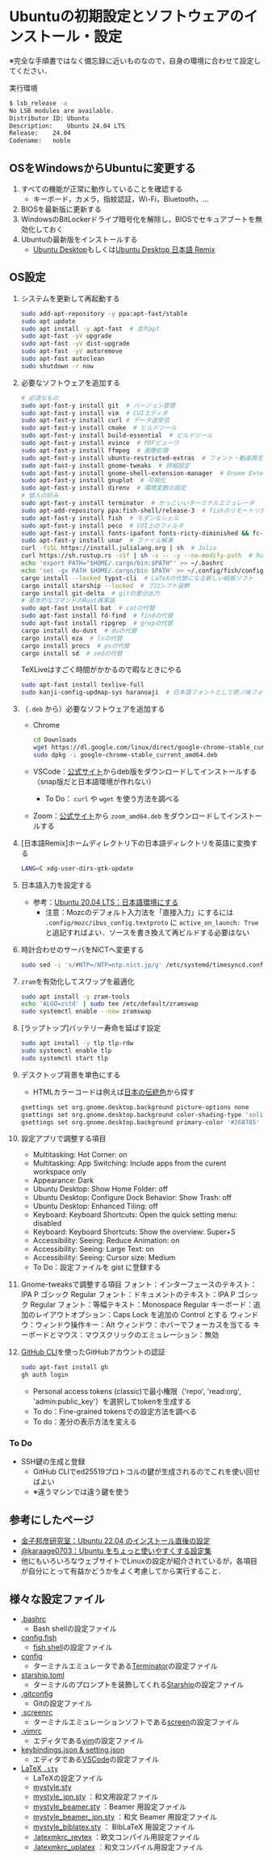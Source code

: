 # Ubuntuの初期設定とソフトウェアのインストール・設定

※完全な手順書ではなく備忘録に近いものなので，自身の環境に合わせて設定してください．

実行環境

```bash
$ lsb_release -a
No LSB modules are available.
Distributor ID:	Ubuntu
Description:	Ubuntu 24.04 LTS
Release:	24.04
Codename:	noble
```

## OSをWindowsからUbuntuに変更する

1. すべての機能が正常に動作していることを確認する
   - キーボード，カメラ，指紋認証，Wi-Fi，Bluetooth，...
2. BIOSを最新版に更新する
3. WindowsのBitLockerドライブ暗号化を解除し，BIOSでセキュアブートを無効化しておく
4. Ubuntuの最新版をインストールする
   - [Ubuntu Desktop](https://jp.ubuntu.com/download)もしくは[Ubuntu Desktop 日本語 Remix](https://www.ubuntulinux.jp/download/ja-remix)

## OS設定

1. システムを更新して再起動する

   ```bash
   sudo add-apt-repository -y ppa:apt-fast/stable
   sudo apt update
   sudo apt install -y apt-fast  # 並列apt
   sudo apt-fast -yV upgrade
   sudo apt-fast -yV dist-upgrade
   sudo apt-fast -yV autoremove
   sudo apt-fast autoclean
   sudo shutdown -r now
   ```

2. 必要なソフトウェアを追加する

   ```bash
   # 必須なもの
   sudo apt-fast-y install git  # バージョン管理
   sudo apt-fast-y install vim  # CUIエディタ
   sudo apt-fast-y install curl # データ送受信
   sudo apt-fast-y install cmake  # ビルドツール
   sudo apt-fast-y install build-essential  # ビルドツール
   sudo apt-fast-y install evince  # PDFビューワ
   sudo apt-fast-y install ffmpeg  # 画像処理
   sudo apt-fast-y install ubuntu-restricted-extras  # フォント・動画再生用コーデック
   sudo apt-fast-y install gnome-tweaks  # 詳細設定
   sudo apt-fast-y install gnome-shell-extension-manager  # Gnome Extensions
   sudo apt-fast-y install gnuplot  # 可視化
   sudo apt-fast-y install direnv  # 環境変数の設定
   # 個人の好み
   sudo apt-fast-y install terminator  # かっこいいターミナルエミュレータ
   sudo apt-add-repository ppa:fish-shell/release-3  # fishのリモートリポジトリを登録
   sudo apt-fast-y install fish  # モダンなシェル
   sudo apt-fast-y install peco  # CUI上のフィルタ
   sudo apt-fast-y install fonts-ipafont fonts-ricty-diminished && fc-cache -fv  # IPAフォント
   sudo apt-fast-y install unar  # ファイル解凍
   curl -fsSL https://install.julialang.org | sh  # Julia
   curl https://sh.rustup.rs -sSf | sh -s -- -y --no-modify-path  # Rust
   echo 'export PATH="$HOME/.cargo/bin:$PATH"' >> ~/.bashrc
   echo 'set -gx PATH $HOME/.cargo/bin $PATH' >> ~/.config/fish/config.fish
   cargo install --locked typst-cli  # LaTeXの代替になる新しい組版ソフト
   cargo install starship --locked  # プロンプト装飾
   cargo install git-delta  # gitの差分出力
   # 基本的なコマンドのRust再実装
   sudo apt-fast install bat  # catの代替
   sudo apt-fast install fd-find  # findの代替
   sudo apt-fast install ripgrep  # grepの代替
   cargo install du-dust  # duの代替
   cargo install eza  # lsの代替
   cargo install procs  # psの代替
   cargo install sd  # sedの代替
   ```

   TeXLiveはすごく時間がかかるので暇なときにやる

   ```bash
   sudo apt-fast install texlive-full
   sudo kanji-config-updmap-sys haranoaji  # 日本語フォントとして原ノ味フォントを指定
   ```

3. （`.deb` から）必要なソフトウェアを追加する

   - Chrome

     ```bash
     cd Downloads
     wget https://dl.google.com/linux/direct/google-chrome-stable_current_amd64.deb
     sudo dpkg -i google-chrome-stable_current_amd64.deb
     ```

   - VSCode：[公式サイト](https://code.visualstudio.com/Download)からdeb版をダウンロードしてインストールする（snap版だと日本語環境が作れない）
     - To Do： `curl` や `wget` を使う方法を調べる
   - Zoom：[公式サイト](https://zoom.us/download?os=linux)から `zoom_amd64.deb` をダウンロードしてインストールする

4. [日本語Remix]ホームディレクトリ下の日本語ディレクトリを英語に変換する

   ```bash
   LANG=C xdg-user-dirs-gtk-update
   ```

5. 日本語入力を設定する

   - 参考：[Ubuntu 20.04 LTS：日本語環境にする](https://www.server-world.info/query?os=Ubuntu_20.04&p=japanese)
     - 注意：Mozcのデフォルト入力法を「直接入力」にするには `.config/mozc/ibus_config.textproto` に `active_on_launch: True` と追記すればよい．ソースを書き換えて再ビルドする必要はない

6. 時計合わせのサーバをNICTへ変更する

   ```bash
   sudo sed -i 's/#NTP=/NTP=ntp.nict.jp/g' /etc/systemd/timesyncd.conf
   ```

7. `zram`を有効化してスワップを最適化
   ```bash
   sudo apt install -y zram-tools
   echo 'ALGO=zstd' | sudo tee /etc/default/zramswap
   sudo systemctl enable --now zramswap
   ```
8. [ラップトップ]バッテリー寿命を延ばす設定
   ```bash
   sudo apt install -y tlp tlp-rdw
   sudo systemctl enable tlp
   sudo systemctl start tlp
   ```
9. デスクトップ背景を単色にする

   - HTMLカラーコードは例えば[日本の伝統色](https://nipponcolors.com/)から探す

   ```bash
   gsettings set org.gnome.desktop.background picture-options none
   gsettings set org.gnome.desktop.background color-shading-type 'solid'
   gsettings set org.gnome.desktop.background primary-color '#268785'  # 青碧
   ```

10. 設定アプリで調整する項目

    - Multitasking: Hot Corner: on
    - Multitasking: App Switching: Include apps from the curent workspace only
    - Appearance: Dark
    - Ubuntu Desktop: Show Home Folder: off
    - Ubuntu Desktop: Configure Dock Behavior: Show Trash: off
    - Ubuntu Desktop: Enhanced Tiling: off
    - Keyboard: Keyboard Shortcuts: Open the quick setting menu: disabled
    - Keyboard: Keyboard Shortcuts: Show the overview: Super+S
    - Accessibility: Seeing: Reduce Animation: on
    - Accessibility: Seeing: Large Text: on
    - Accessibility: Seeing: Cursor size: Medium
    - To Do：設定ファイルを gist に登録する

11. Gnome-tweaksで調整する項目
    フォント：インターフェースのテキスト：IPA P ゴシック Regular
    フォント：ドキュメントのテキスト：IPA P ゴシック Regular
    フォント：等幅テキスト：Monospace Regular
    キーボード：追加のレイアウトオプション：Caps Lock を追加の Control とする
    ウィンドウ：ウィンドウ操作キー：Alt
    ウィンドウ：ホバーでフォーカスを当てる
    キーボードとマウス：マウスクリックのエミュレーション：無効
12. [GitHub CLI](https://docs.github.com/ja/github-cli/github-cli/about-github-cli)を使ったGitHubアカウントの認証

    ```bash
    sudo apt-fast install gh
    gh auth login
    ```

    - Personal access tokens (classic)で最小権限（'repo', 'read:org', 'admin:public_key'）を選択してtokenを生成する
    - To do：Fine-grained tokensでの設定方法を調べる
    - To do：差分の表示方法を変える

### To Do

- SSH鍵の生成と登録
  - GitHub CLIでed25519プロトコルの鍵が生成されるのでこれを使い回せばよい
  - ※違うマシンでは違う鍵を使う

## 参考にしたページ

- [金子邦彦研究室：Ubuntu 22.04 のインストール直後の設定](https://www.kkaneko.jp/tools/ubuntu/ubuntu_setup.html)
- [@karaage0703：Ubuntu をちょっと使いやすくする設定集](https://qiita.com/karaage0703/items/705f1b750c486f00d554)
- 他にもいろいろなウェブサイトでLinuxの設定が紹介されているが，各項目が自分にとって有益かどうかをよく考慮してから実行すること．

## 様々な設定ファイル

- [.bashrc](https://gist.github.com/ryo-ARAKI/d79182aa599dadf4b8549629a349511c)
  - Bash shellの設定ファイル
- [config.fish](https://gist.github.com/ryo-ARAKI/9d5e85d7be10863d515850b2ce2182e3)
  - [fish shell](https://fishshell.com/)の設定ファイル
- [config](https://gist.github.com/ryo-ARAKI/f4031daf4d4c388838b123705aee8893)
  - ターミナルエミュレータである[Terminator](https://gnome-terminator.org/)の設定ファイル
- [starship.toml](https://gist.github.com/ryo-ARAKI/48a11585299f9032fa4bda60c9bba593)
  - ターミナルのプロンプトを装飾してくれる[Starship](https://starship.rs/)の設定ファイル
- [.gitconfig](https://gist.github.com/ryo-ARAKI/578c36fa78ee5e148d7452dcb12fbb3b)
  - Gitの設定ファイル
- [.screenrc](https://gist.github.com/ryo-ARAKI/07923755368e1f4ee0f67778a1cf2bca)
  - ターミナルエミュレーションソフトである[screen](https://www.gnu.org/software/screen/)の設定ファイル
- [.vimrc](https://gist.github.com/ryo-ARAKI/a9e64763c1f7d6eb1e210cb13388fd43)
  - エディタである[vim](https://www.vim.org/)の設定ファイル
- [keybindings.json & setting.json](https://gist.github.com/ryo-ARAKI/b4a54125e7922d2166f7fa7373c0f6dd)
  - エディタである[VSCode](https://code.visualstudio.com/)の設定ファイル
- [LaTeX `.sty`](https://gist.github.com/ryo-ARAKI/c4f55e2c4c57a5997700160cc6ea55df)
  - LaTeXの設定ファイル
  - [mystyle.sty](https://gist.github.com/ryo-ARAKI/c4f55e2c4c57a5997700160cc6ea55df#file-mystyle-sty)
  - [mystyle_jpn.sty](https://gist.github.com/ryo-ARAKI/c4f55e2c4c57a5997700160cc6ea55df#file-mystyle_jpn-sty) ：和文用設定ファイル
  - [mystyle_beamer.sty](https://gist.github.com/ryo-ARAKI/c4f55e2c4c57a5997700160cc6ea55df#file-mystyle_beamer-sty) ：Beamer 用設定ファイル
  - [mystyle_beamer_jpn.sty](https://gist.github.com/ryo-ARAKI/c4f55e2c4c57a5997700160cc6ea55df#file-mystyle_beamer_jpn-sty) ：和文 Beamer 用設定ファイル
  - [mystyle_biblatex.sty](https://gist.github.com/ryo-ARAKI/c4f55e2c4c57a5997700160cc6ea55df#file-mystyle_biblatex-sty) ： BibLaTeX 用設定ファイル
  - [.latexmkrc_revtex](https://gist.github.com/ryo-ARAKI/8a256ef600325b0344bbc3990818b691#file-latexmkrc_revtex) ：欧文コンパイル用設定ファイル
  - [.latexmkrc_uplatex](https://gist.github.com/ryo-ARAKI/8a256ef600325b0344bbc3990818b691#file-latexmkrc_uplatex) ：和文コンパイル用設定ファイル
  <!-- - [.xbindkeysrc](https://gist.github.com/ryo-ARAKI/b17adac7419087a8ae821ebd1b30cd81)
  - 多ボタンマウスの Linux 用設定ファイル
  - Logitech MX Master 2S
- [logid.cfg]()
  - マウスのボタン設定ファイル
  - Logitech MX Master 3S -->

## VSCode の設定

- 導入している拡張機能は以下の通り．先頭に `code --install-extension` をつけるとターミナルからインストールできる：

  ```bash
  $ code --list-extensions
  brunnerh.insert-unicode
  christian-kohler.path-intellisense
  donjayamanne.githistory
  eamodio.gitlens
  equinusocio.vsc-material-theme
  equinusocio.vsc-material-theme-icons
  esbenp.prettier-vscode
  fortran-lang.linter-gfortran
  github.copilot
  github.copilot-chat
  ibm.output-colorizer
  james-yu.latex-workshop
  janisdd.vscode-edit-csv
  jprestidge.theme-material-theme
  julialang.language-julia
  kirozen.wordcounter
  marp-team.marp-vscode
  mechatroner.rainbow-csv
  monokai.theme-monokai-pro-vscode
  mosapride.zenkaku
  ms-ceintl.vscode-language-pack-ja
  ms-python.autopep8
  ms-python.black-formatter
  ms-python.debugpy
  ms-python.python
  ms-python.vscode-pylance
  ms-toolsai.jupyter
  ms-toolsai.jupyter-keymap
  ms-toolsai.jupyter-renderers
  ms-toolsai.vscode-jupyter-cell-tags
  ms-toolsai.vscode-jupyter-slideshow
  ms-vscode-remote.remote-ssh
  ms-vscode-remote.remote-ssh-edit
  ms-vscode.atom-keybindings
  ms-vscode.cpptools
  ms-vscode.remote-explorer
  myriad-dreamin.tinymist
  oderwat.indent-rainbow
  pkief.material-icon-theme
  sgryjp.japanese-word-handler
  shd101wyy.markdown-preview-enhanced
  streetsidesoftware.code-spell-checker
  torn4dom4n.latex-support
  vsls-contrib.gistfs
  yzhang.markdown-all-in-one
  ```

## GNOME shell extensions のリスト

- 設定ファイルは `~/.local/share/gnome-shell/extensions/` にあるが，単一のファイルではない（のでGist等に登録できない）
- 最初から入っているSystem extensionsはUbuntu Dock以外をすべてoffにしてよい

### [CoverflowAltTab](https://github.com/dmo60/CoverflowAltTab)

- Alt+Tabでのウィンドウ切り替えをより大きく表示する
- アプリアイコンのスタイル：オーバーレイ

### [Dash to Panel](https://github.com/home-sweet-gnome/dash-to-panel)

- アプリケーションランチャーとシステムトレイと融合する
- Install後にエラーになるときは一度ログアウトしてサイドログインすれば直る

#### Position

- パネルを自動的に隠す：On
- Panel thickness: 64
- アプリケーションボタン：非表示
- アクティビティボタン：非表示
  - 設定アプリの「マルチタスク」で設定済
- デスクトップボタン：非表示

#### Style

- アプリのアイコンにマウスを当てたときのアニメーションを有効にする：On
- 実行中インジケーターの位置：上
- 実行中インジケーターのスタイル（フォーカス）：ソリッド
- 実行中インジケーターのスタイル（非フォーカス）：ダッシュ

#### Behavior

- アイコンをワークスペースごとに表示：On

### [Emoji Copy](https://github.com/FelipeFTN/Emoji-)

- 絵文字の検索

### [RunCat](https://github.com/win0err/gnome-runcat)

- CPU負荷をグラフィカルに表示する
- Sleeping threshold = 20
- Displaying items = Character only

### [Tactile](https://t.co/jyTjYaAHvV)

- ウィンドウをタイル状に配置する
- Layout 1: 6×2（プライマリモニタ）
- Layout 2: 1×3（縦置きのサブモニタ）
- Advanced
  - Text color: #FEFAFB
  - Border color: #FED716
  - Background color: #26306B（半透明）
  - Grid size: 6×3
- 色は例えば[日本の伝統色](https://nipponcolors.com/)から探す

### おすすめ拡張機能を紹介している記事

- [Ubuntu日和：拡張機能でGNOME Shellを派手にしたり便利にしたり](https://pc.watch.impress.co.jp/docs/column/ubuntu/1440667.html)（2022）
- [GNOME42に対応したベストな 拡張機能 (失敗しないLinuxのカスタマイズ)](https://www.gustavprogress.com/gnome42%E3%81%AB%E5%AF%BE%E5%BF%9C%E3%81%97%E3%81%9F%E3%83%99%E3%82%B9%E3%83%88%E3%81%AA-%E6%8B%A1%E5%BC%B5%E6%A9%9F%E8%83%BD-%E5%A4%B1%E6%95%97%E3%81%97%E3%81%AA%E3%81%84linux%E3%81%AE%E3%82%AB/)（2022）
- [おすすめGNOME Shell Extensions 11選](https://sy-base.com/myrobotics/ubuntu/mybest_extensions/)（2017）
